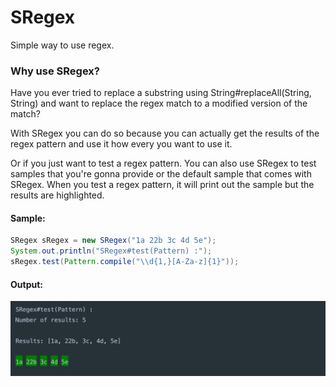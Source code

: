 # SRegex
Simple way to use regex.

### Why use SRegex?
Have you ever tried to replace a substring using String#replaceAll(String, String) and want to replace the regex match to a modified version of the match?

With SRegex you can do so because you can actually get the results of the regex pattern and use it how every you want to use it.

Or if you just want to test a regex pattern. You can also use SRegex to test samples that you're gonna provide or the default sample that comes with SRegex.
When you test a regex pattern, it will print out the sample but the results are highlighted.

#### Sample:
```java
SRegex sRegex = new SRegex("1a 22b 3c 4d 5e");
System.out.println("SRegex#test(Pattern) :");
sRegex.test(Pattern.compile("\\d{1,}[A-Za-z]{1}"));
```

#### Output:
![Output](https://raw.githubusercontent.com/CyR1en/SRegex/master/src/test/resources/Output.png)
